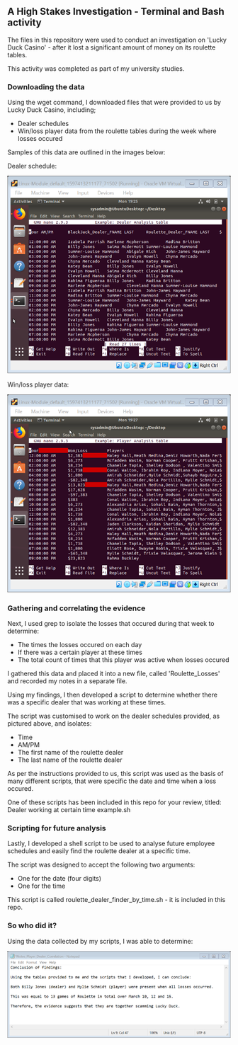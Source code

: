 ## A High Stakes Investigation - Terminal and Bash activity 

The files in this repository were used to conduct an investigation on 'Lucky Duck Casino' - after it lost a significant amount of money on its roulette tables.

This activity was completed as part of my university studies.

### Downloading the data 

Using the wget command, I downloaded files that were provided to us by Lucky Duck Casino, including;
- Dealer schedules
- Win/loss player data from the roulette tables during the week where losses occured 

Samples of this data are outlined in the images below:

Dealer schedule:

![alt text](https://github.com/AnnabelleMacg/RedTeamProject/blob/main/Linux/Images/Dealer%20Analysis.png "Dealer schedule")

Win/loss player data:

![alt text](https://github.com/AnnabelleMacg/RedTeamProject/blob/main/Linux/Images/Player%20Analysis.png "Win/Loss player data")

### Gathering and correlating the evidence 

Next, I used grep to isolate the losses that occured during that week to determine:
- The times the losses occured on each day 
- If there was a certain player at these times 
- The total count of times that this player was active when losses occured

I gathered this data and placed it into a new file, called 'Roulette_Losses' and recorded my notes in a separate file. 

Using my findings, I then developed a script to determine whether there was a specific dealer that was working at these times. 

The script was customised to work on the dealer schedules provided, as pictured above, and isolates:
- Time
- AM/PM
- The first name of the roulette dealer
- The last name of the roulette dealer 

As per the instructions provided to us, this script was used as the basis of many different scripts, that were specific the date and time when a loss occured. 

One of these scripts has been included in this repo for your review, titled: Dealer working at certain time example.sh

### Scripting for future analysis 

Lastly, I developed a shell script to be used to analyse future employee schedules and easily find the roulette dealer at a specific time. 

The script was designed to accept the following two arguments:
- One for the date (four digits)
- One for the time 

This script is called roulette_dealer_finder_by_time.sh - it is included in this repo. 

### So who did it?

Using the data collected by my scripts, I was able to determine:

![alt text](https://github.com/AnnabelleMacg/RedTeamProject/blob/main/Linux/Images/Summary%20of%20findings.png "Summary of findings")
